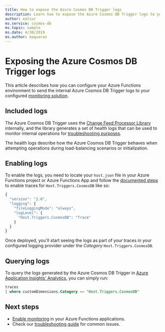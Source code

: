 ```yaml
---
title: How to expose the Azure Cosmos DB Trigger logs
description: Learn how to expose the Azure Cosmos DB Trigger logs to your Azure Functions logging pipeline
author: ealsur
ms.service: cosmos-db
ms.topic: sample
ms.date: 4/30/2019
ms.author: maquaran
---
```


# Exposing the Azure Cosmos DB Trigger logs

This article describes how you can configure your Azure Functions environment to send the internal Azure Cosmos DB Trigger logs to your configured [monitoring solution](../azure-functions/functions-monitoring.md).

## Included logs

The Azure Cosmos DB Trigger uses the [Change Feed Processor Library](./change-feed-processor.md) internally, and the library generates a set of health logs that can be used to monitor internal operations for [troubleshooting purposes](./troubleshoot-changefeed-functions.md).

The health logs describe how the Azure Cosmos DB Trigger behaves when attempting operations during load-balancing scenarios or initialization.

## Enabling logs

To enable the logs, you need to locate your `host.json` file in your Azure Functions project or Azure Functions App and follow the [documented steps](./azure-functions/functions-monitoring.md#log-configuration-in-hostjson) to enable traces for `Host.Triggers.CosmosDB` like so:

```js
{
  "version": "2.0",
  "logging": {
    "fileLoggingMode": "always",
    "logLevel": {
      "Host.Triggers.CosmosDB": "Trace"
    }
  }
}
```

Once deployed, you'll start seeing the logs as part of your traces in your configured logging provider under the *Category* `Host.Triggers.CosmosDB`.

## Querying logs

To query the logs generated by the Azure Cosmos DB Trigger in [Azure Application Insights' Analytics](../azure-monitor/app/analytics.md), you can simply run:

```sql
traces
| where customDimensions.Category == "Host.Triggers.CosmosDB"
```

## Next steps

* [Enable monitoring](./azure-functions/functions-monitoring.md) in your Azure Functions applications.
* Check our [troubleshooting guide](./troubleshoot-changefeed-functions.md) for common issues.
